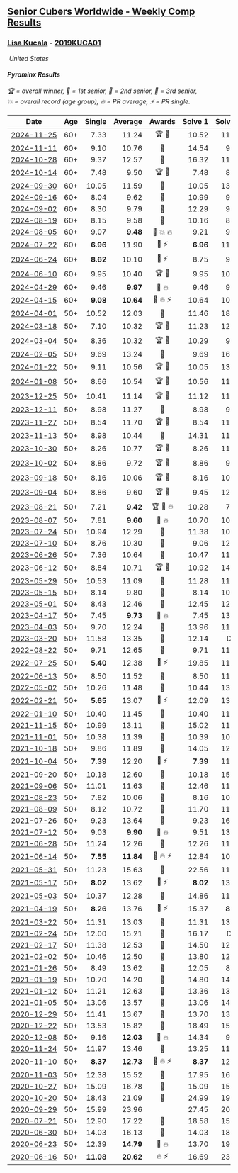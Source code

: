 <style>table {white-space: nowrap;}</style>
<link rel="stylesheet" type="text/css" href="/scw-comp/css/flags.css" />

## [Senior Cubers Worldwide - Weekly Comp Results](/scw-comp/results/)
### [Lisa Kucala](README.md) - [2019KUCA01](https://www.worldcubeassociation.org/persons/2019KUCA01?event=pyram)

<i class="flag flag-US" />&nbsp;United States

#### Pyraminx Results

<span style="white-space: nowrap;">🏆 = overall winner</span>, <span style="white-space: nowrap;">🥇 = 1st senior</span>, <span style="white-space: nowrap;">🥈 = 2nd senior</span>, <span style="white-space: nowrap;">🥉 = 3rd senior</span>, <span style="white-space: nowrap;">💥 = overall record (age group)</span>, <span style="white-space: nowrap;">🔥 = PR average</span>, <span style="white-space: nowrap;">⚡ = PR single</span>.

| Date | Age | Single | Average | Awards | Solve 1 | Solve 2 | Solve 3 | Solve 4 | Solve 5 | Video |
| :--: | :--: | --: | --: | :--: | --: | --: | --: | --: | --: | :-- |
| [2024-11-25](../../results/2024-11-25/pyram.md) | 60+ | 7.33 | 11.24 | 🏆 🥇 | 10.52 | 11.25 | 15.01 | 7.33 | 11.96 | [Desktop](https://www.facebook.com/events/1941789882998379/permalink/1951101602067207) / [Mobile](https://m.facebook.com/events/1941789882998379?view=permalink&id=1951101602067207) |
| [2024-11-11](../../results/2024-11-11/pyram.md) | 60+ | 9.10 | 10.76 | 🥈 | 14.54 | 9.10 | 10.04 | 10.74 | 11.50 | [Desktop](https://www.facebook.com/events/2181074155610032/permalink/2191239284593519) / [Mobile](https://m.facebook.com/events/2181074155610032?view=permalink&id=2191239284593519) |
| [2024-10-28](../../results/2024-10-28/pyram.md) | 60+ | 9.37 | 12.57 | 🥉 | 16.32 | 11.58 | 11.93 | 9.37 | 14.19 | [Desktop](https://www.facebook.com/events/929053079074962/permalink/938503484796588) / [Mobile](https://m.facebook.com/events/929053079074962?view=permalink&id=938503484796588) |
| [2024-10-14](../../results/2024-10-14/pyram.md) | 60+ | 7.48 | 9.50 | 🏆 🥇 | 7.48 | 8.39 | 10.55 | 11.57 | 9.57 | [Desktop](https://www.facebook.com/events/574257274950611/permalink/584519840591021) / [Mobile](https://m.facebook.com/events/574257274950611?view=permalink&id=584519840591021) |
| [2024-09-30](../../results/2024-09-30/pyram.md) | 60+ | 10.05 | 11.59 | 🥈 | 10.05 | 13.25 | 11.03 | 10.62 | 13.11 | [Desktop](https://www.facebook.com/events/1131341765207379/permalink/1142224027452486) / [Mobile](https://m.facebook.com/events/1131341765207379?view=permalink&id=1142224027452486) |
| [2024-09-16](../../results/2024-09-16/pyram.md) | 60+ | 8.04 | 9.62 | 🥈 | 10.99 | 9.49 | 8.38 | 11.44 | 8.04 | [Desktop](https://www.facebook.com/events/876328274072061/permalink/885094046528817) / [Mobile](https://m.facebook.com/events/876328274072061?view=permalink&id=885094046528817) |
| [2024-09-02](../../results/2024-09-02/pyram.md) | 60+ | 8.30 | 9.79 | 🥈 | 12.29 | 9.12 | 8.30 | 9.10 | 11.14 | [Desktop](https://www.facebook.com/events/520382934031785/permalink/527868076616604) / [Mobile](https://m.facebook.com/events/520382934031785?view=permalink&id=527868076616604) |
| [2024-08-19](../../results/2024-08-19/pyram.md) | 60+ | 8.15 | 9.58 | 🥈 | 10.16 | 8.15 | 8.63 | 9.95 | 10.26 | [Desktop](https://www.facebook.com/events/1061504472310928/permalink/1070070174787691) / [Mobile](https://m.facebook.com/events/1061504472310928?view=permalink&id=1070070174787691) |
| [2024-08-05](../../results/2024-08-05/pyram.md) | 60+ | 9.07 | **9.48** | 🥈 💥 🔥 | 9.21 | 9.69 | 10.75 | 9.07 | 9.53 | [Desktop](https://www.facebook.com/events/2580397835477735/permalink/2591506737700178) / [Mobile](https://m.facebook.com/events/2580397835477735?view=permalink&id=2591506737700178) |
| [2024-07-22](../../results/2024-07-22/pyram.md) | 60+ | **6.96** | 11.90 | 🥈 ⚡ | **6.96** | 11.70 | 11.60 | 20.34 | 12.41 | [Desktop](https://www.facebook.com/events/1450990238890383/permalink/1459401814715892) / [Mobile](https://m.facebook.com/events/1450990238890383?view=permalink&id=1459401814715892) |
| [2024-06-24](../../results/2024-06-24/pyram.md) | 60+ | **8.62** | 10.10 | 🥈 ⚡ | 8.75 | 9.23 | 12.78 | **8.62** | 12.31 | [Desktop](https://www.facebook.com/events/1211259256891949/permalink/1220103719340836) / [Mobile](https://m.facebook.com/events/1211259256891949?view=permalink&id=1220103719340836) |
| [2024-06-10](../../results/2024-06-10/pyram.md) | 60+ | 9.95 | 10.40 | 🏆 🥇 | 9.95 | 10.64 | 11.11 | 10.28 | 10.27 | [Desktop](https://www.facebook.com/events/814120963986407/permalink/822406769824493) / [Mobile](https://m.facebook.com/events/814120963986407?view=permalink&id=822406769824493) |
| [2024-04-29](../../results/2024-04-29/pyram.md) | 60+ | 9.46 | **9.97** | 🥈 🔥 | 9.46 | 9.60 | 10.28 | 10.04 | 10.63 | [Desktop](https://www.facebook.com/events/1658891934647799/permalink/1667550517115274) / [Mobile](https://m.facebook.com/events/1658891934647799?view=permalink&id=1667550517115274) |
| [2024-04-15](../../results/2024-04-15/pyram.md) | 60+ | **9.08** | **10.64** | 🥈 🔥 ⚡ | 10.64 | 10.40 | 11.21 | **9.08** | 10.88 | [Desktop](https://www.facebook.com/events/752364543677924/permalink/759081686339543) / [Mobile](https://m.facebook.com/events/752364543677924?view=permalink&id=759081686339543) |
| [2024-04-01](../../results/2024-04-01/pyram.md) | 50+ | 10.52 | 12.03 | 🥈 | 11.46 | 18.13 | 12.09 | 10.52 | 12.53 | [Desktop](https://www.facebook.com/events/405769728858313/permalink/414122091356410) / [Mobile](https://m.facebook.com/events/405769728858313?view=permalink&id=414122091356410) |
| [2024-03-18](../../results/2024-03-18/pyram.md) | 50+ | 7.10 | 10.32 | 🏆 🥇 | 11.23 | 12.89 | 7.10 | 8.98 | 10.76 | [Desktop](https://www.facebook.com/events/424084876660275/permalink/431956812539748) / [Mobile](https://m.facebook.com/events/424084876660275?view=permalink&id=431956812539748) |
| [2024-03-04](../../results/2024-03-04/pyram.md) | 50+ | 8.36 | 10.32 | 🏆 🥇 | 10.29 | 9.46 | 11.69 | 11.21 | 8.36 | [Desktop](https://www.facebook.com/events/424128753424901/permalink/430160582821718) / [Mobile](https://m.facebook.com/events/424128753424901?view=permalink&id=430160582821718) |
| [2024-02-05](../../results/2024-02-05/pyram.md) | 50+ | 9.69 | 13.24 | 🥈 | 9.69 | 16.31 | 13.62 | 15.60 | 10.49 | [Desktop](https://www.facebook.com/events/224940820608552/permalink/232502956519005) / [Mobile](https://m.facebook.com/events/224940820608552?view=permalink&id=232502956519005) |
| [2024-01-22](../../results/2024-01-22/pyram.md) | 50+ | 9.11 | 10.56 | 🏆 🥇 | 10.05 | 13.71 | 12.19 | 9.11 | 9.45 | [Desktop](https://www.facebook.com/events/919142036315696/permalink/927782268785006) / [Mobile](https://m.facebook.com/events/919142036315696?view=permalink&id=927782268785006) |
| [2024-01-08](../../results/2024-01-08/pyram.md) | 50+ | 8.66 | 10.54 | 🏆 🥇 | 10.56 | 11.09 | 9.96 | 8.66 | 20.49 | [Desktop](https://www.facebook.com/events/400079779140864/permalink/407071275108381) / [Mobile](https://m.facebook.com/events/400079779140864?view=permalink&id=407071275108381) |
| [2023-12-25](../../results/2023-12-25/pyram.md) | 50+ | 10.41 | 11.14 | 🏆 🥇 | 11.12 | 11.08 | 10.41 | 11.23 | 12.87 | [Desktop](https://www.facebook.com/events/737938394503175/permalink/745081377122210) / [Mobile](https://m.facebook.com/events/737938394503175?view=permalink&id=745081377122210) |
| [2023-12-11](../../results/2023-12-11/pyram.md) | 50+ | 8.98 | 11.27 | 🥈 | 8.98 | 9.90 | 13.24 | 12.29 | 11.61 | [Desktop](https://www.facebook.com/events/256225627472117/permalink/264406796654000) / [Mobile](https://m.facebook.com/events/256225627472117?view=permalink&id=264406796654000) |
| [2023-11-27](../../results/2023-11-27/pyram.md) | 50+ | 8.54 | 11.70 | 🏆 🥇 | 8.54 | 11.35 | 11.11 | 12.65 | DNF | [Desktop](https://www.facebook.com/events/872715707643227/permalink/880038140244317) / [Mobile](https://m.facebook.com/events/872715707643227?view=permalink&id=880038140244317) |
| [2023-11-13](../../results/2023-11-13/pyram.md) | 50+ | 8.98 | 10.44 | 🥈 | 14.31 | 11.25 | 10.87 | 9.21 | 8.98 | [Desktop](https://www.facebook.com/events/1003569957614479/permalink/1010664490238359) / [Mobile](https://m.facebook.com/events/1003569957614479?view=permalink&id=1010664490238359) |
| [2023-10-30](../../results/2023-10-30/pyram.md) | 50+ | 8.26 | 10.77 | 🏆 🥇 | 8.26 | 11.12 | 11.20 | 11.10 | 10.08 | [Desktop](https://www.facebook.com/events/690958203130039/permalink/697870212438838) / [Mobile](https://m.facebook.com/events/690958203130039?view=permalink&id=697870212438838) |
| [2023-10-02](../../results/2023-10-02/pyram.md) | 50+ | 8.86 | 9.72 | 🏆 🥇 | 8.86 | 9.93 | 10.05 | 9.19 | 11.27 | [Desktop](https://www.facebook.com/events/1174919303425786/permalink/1182631109321272) / [Mobile](https://m.facebook.com/events/1174919303425786?view=permalink&id=1182631109321272) |
| [2023-09-18](../../results/2023-09-18/pyram.md) | 50+ | 8.16 | 10.06 | 🏆 🥇 | 8.16 | 10.31 | 9.11 | 11.46 | 10.76 | [Desktop](https://www.facebook.com/events/1513433686174189/permalink/1519638145553743) / [Mobile](https://m.facebook.com/events/1513433686174189?view=permalink&id=1519638145553743) |
| [2023-09-04](../../results/2023-09-04/pyram.md) | 50+ | 8.86 | 9.60 | 🏆 🥇 | 9.45 | 12.89 | 9.58 | 9.78 | 8.86 | [Desktop](https://www.facebook.com/events/2641073766048109/permalink/2651119631710189) / [Mobile](https://m.facebook.com/events/2641073766048109?view=permalink&id=2651119631710189) |
| [2023-08-21](../../results/2023-08-21/pyram.md) | 50+ | 7.21 | **9.42** | 🏆 🥇 🔥 | 10.28 | 7.21 | 9.09 | 9.25 | 9.93 | [Desktop](https://www.facebook.com/events/1221531751824966/permalink/1227179551260186) / [Mobile](https://m.facebook.com/events/1221531751824966?view=permalink&id=1227179551260186) |
| [2023-08-07](../../results/2023-08-07/pyram.md) | 50+ | 7.81 | **9.60** | 🥈 🔥 | 10.70 | 10.08 | 9.15 | 7.81 | 9.58 | [Desktop](https://www.facebook.com/events/666756165039562/permalink/668451244870054) / [Mobile](https://m.facebook.com/events/666756165039562?view=permalink&id=668451244870054) |
| [2023-07-24](../../results/2023-07-24/pyram.md) | 50+ | 10.94 | 12.29 | 🥈 | 11.38 | 10.94 | 13.26 | 17.57 | 12.24 | [Desktop](https://www.facebook.com/events/806030584473421/permalink/812644090478737) / [Mobile](https://m.facebook.com/events/806030584473421?view=permalink&id=812644090478737) |
| [2023-07-10](../../results/2023-07-10/pyram.md) | 50+ | 8.76 | 10.30 | 🥉 | 9.06 | 12.13 | 10.45 | 11.38 | 8.76 | [Desktop](https://www.facebook.com/events/290406996735190/permalink/295868612855695) / [Mobile](https://m.facebook.com/events/290406996735190?view=permalink&id=295868612855695) |
| [2023-06-26](../../results/2023-06-26/pyram.md) | 50+ | 7.36 | 10.64 | 🥉 | 10.47 | 11.43 | 11.50 | 7.36 | 10.02 | [Desktop](https://www.facebook.com/events/310574547970581/permalink/317042977323738) / [Mobile](https://m.facebook.com/events/310574547970581?view=permalink&id=317042977323738) |
| [2023-06-12](../../results/2023-06-12/pyram.md) | 50+ | 8.84 | 10.71 | 🏆 🥇 | 10.92 | 14.61 | 10.20 | 8.84 | 11.01 | [Desktop](https://www.facebook.com/events/252304080823510/permalink/260323233354928) / [Mobile](https://m.facebook.com/events/252304080823510?view=permalink&id=260323233354928) |
| [2023-05-29](../../results/2023-05-29/pyram.md) | 50+ | 10.53 | 11.09 | 🥈 | 11.28 | 11.41 | 13.27 | 10.53 | 10.59 | [Desktop](https://www.facebook.com/events/3552780501633678/permalink/3561467984098263) / [Mobile](https://m.facebook.com/events/3552780501633678?view=permalink&id=3561467984098263) |
| [2023-05-15](../../results/2023-05-15/pyram.md) | 50+ | 8.14 | 9.80 | 🥈 | 8.14 | 10.19 | 9.54 | 9.66 | 10.98 | [Desktop](https://www.facebook.com/events/128088546941599/permalink/138635725886881) / [Mobile](https://m.facebook.com/events/128088546941599?view=permalink&id=138635725886881) |
| [2023-05-01](../../results/2023-05-01/pyram.md) | 50+ | 8.43 | 12.46 | 🥈 | 12.45 | 12.63 | 8.43 | 14.42 | 12.29 | [Desktop](https://www.facebook.com/events/1407988503335303/permalink/1416365202497633) / [Mobile](https://m.facebook.com/events/1407988503335303?view=permalink&id=1416365202497633) |
| [2023-04-17](../../results/2023-04-17/pyram.md) | 50+ | 7.45 | **9.73** | 🥈 🔥 | 7.45 | 13.60 | 9.32 | 7.95 | 11.93 | [Desktop](https://www.facebook.com/events/238970528738328/permalink/247193091249405) / [Mobile](https://m.facebook.com/events/238970528738328?view=permalink&id=247193091249405) |
| [2023-04-03](../../results/2023-04-03/pyram.md) | 50+ | 9.70 | 12.24 | 🥈 | 13.96 | 11.48 | 9.70 | 11.75 | 13.48 | [Desktop](https://www.facebook.com/events/610841793891609/permalink/617205226588599) / [Mobile](https://m.facebook.com/events/610841793891609?view=permalink&id=617205226588599) |
| [2023-03-20](../../results/2023-03-20/pyram.md) | 50+ | 11.58 | 13.35 | 🥉 | 12.14 | DNF | 11.58 | 14.93 | 12.99 | [Desktop](https://www.facebook.com/events/171663595723883/permalink/178227891734120) / [Mobile](https://m.facebook.com/events/171663595723883?view=permalink&id=178227891734120) |
| [2022-08-22](../../results/2022-08-22/pyram.md) | 50+ | 9.71 | 12.65 | 🥈 | 9.71 | 11.31 | 19.02 | 12.18 | 14.46 | [Desktop](https://www.facebook.com/events/476554570981315/permalink/485040476799391) / [Mobile](https://m.facebook.com/events/476554570981315?view=permalink&id=485040476799391) |
| [2022-07-25](../../results/2022-07-25/pyram.md) | 50+ | **5.40** | 12.38 | 🥉 ⚡ | 19.85 | 11.61 | 12.28 | **5.40** | 13.24 | [Desktop](https://www.facebook.com/events/587016656266234/permalink/594446995523200) / [Mobile](https://m.facebook.com/events/587016656266234?view=permalink&id=594446995523200) |
| [2022-06-13](../../results/2022-06-13/pyram.md) | 50+ | 8.50 | 11.52 | 🥈 | 8.50 | 11.65 | 11.60 | 11.31 | 12.46 | [Desktop](https://www.facebook.com/events/1002774037090769/permalink/1011390126229160) / [Mobile](https://m.facebook.com/events/1002774037090769?view=permalink&id=1011390126229160) |
| [2022-05-02](../../results/2022-05-02/pyram.md) | 50+ | 10.26 | 11.48 | 🥈 | 10.44 | 13.03 | 11.49 | 10.26 | 12.52 | [Desktop](https://www.facebook.com/events/3199116787026413/permalink/3209549339316491) / [Mobile](https://m.facebook.com/events/3199116787026413?view=permalink&id=3209549339316491) |
| [2022-02-21](../../results/2022-02-21/pyram.md) | 50+ | **5.65** | 13.07 | 🥉 ⚡ | 12.09 | 13.47 | **5.65** | 13.64 | 19.57 | [Desktop](https://www.facebook.com/events/283377510532834/permalink/290405429830042) / [Mobile](https://m.facebook.com/events/283377510532834?view=permalink&id=290405429830042) |
| [2022-01-10](../../results/2022-01-10/pyram.md) | 50+ | 10.40 | 11.45 | 🥈 | 10.40 | 11.82 | 11.37 | 11.15 | 12.57 | [Desktop](https://www.facebook.com/events/1071902263370982/permalink/1076309199596955) / [Mobile](https://m.facebook.com/events/1071902263370982?view=permalink&id=1076309199596955) |
| [2021-11-15](../../results/2021-11-15/pyram.md) | 50+ | 10.99 | 13.11 | 🥈 | 15.02 | 11.20 | 10.99 | 14.60 | 13.52 | [Desktop](https://www.facebook.com/events/914365772539993/permalink/917982765511627) / [Mobile](https://m.facebook.com/events/914365772539993?view=permalink&id=917982765511627) |
| [2021-11-01](../../results/2021-11-01/pyram.md) | 50+ | 10.38 | 11.39 | 🥈 | 10.39 | 10.38 | 13.96 | 12.06 | 11.71 | [Desktop](https://www.facebook.com/events/337902458133818/permalink/343459354244795) / [Mobile](https://m.facebook.com/events/337902458133818?view=permalink&id=343459354244795) |
| [2021-10-18](../../results/2021-10-18/pyram.md) | 50+ | 9.86 | 11.89 | 🥈 | 14.05 | 12.18 | 12.90 | 9.86 | 10.59 | [Desktop](https://www.facebook.com/events/625257752191369/permalink/630954531621691) / [Mobile](https://m.facebook.com/events/625257752191369?view=permalink&id=630954531621691) |
| [2021-10-04](../../results/2021-10-04/pyram.md) | 50+ | **7.39** | 12.20 | 🥇 ⚡ | **7.39** | 11.93 | 12.23 | 12.43 | 12.49 | [Desktop](https://www.facebook.com/events/1205858816603137/permalink/1212317169290635) / [Mobile](https://m.facebook.com/events/1205858816603137?view=permalink&id=1212317169290635) |
| [2021-09-20](../../results/2021-09-20/pyram.md) | 50+ | 10.18 | 12.60 | 🥉 | 10.18 | 15.68 | 11.64 | 13.57 | 12.60 | [Desktop](https://www.facebook.com/events/374286267681717/permalink/383060256804318) / [Mobile](https://m.facebook.com/events/374286267681717?view=permalink&id=383060256804318) |
| [2021-09-06](../../results/2021-09-06/pyram.md) | 50+ | 11.01 | 11.63 | 🥈 | 12.46 | 11.03 | 12.16 | 11.71 | 11.01 | [Desktop](https://www.facebook.com/events/369922348122346/permalink/377348980713016) / [Mobile](https://m.facebook.com/events/369922348122346?view=permalink&id=377348980713016) |
| [2021-08-23](../../results/2021-08-23/pyram.md) | 50+ | 7.82 | 10.06 | 🥇 | 8.16 | 10.17 | 13.07 | 11.86 | 7.82 | [Desktop](https://www.facebook.com/events/540950593849891/permalink/548076276470656) / [Mobile](https://m.facebook.com/events/540950593849891?view=permalink&id=548076276470656) |
| [2021-08-09](../../results/2021-08-09/pyram.md) | 50+ | 8.12 | 10.72 | 🥇 | 11.70 | 11.54 | 9.38 | 8.12 | 11.24 | [Desktop](https://www.facebook.com/events/342027504219422/permalink/346690030419836) / [Mobile](https://m.facebook.com/events/342027504219422?view=permalink&id=346690030419836) |
| [2021-07-26](../../results/2021-07-26/pyram.md) | 50+ | 9.23 | 13.64 | 🥉 | 9.23 | 16.14 | 14.98 | 13.20 | 12.73 | [Desktop](https://www.facebook.com/events/5895704557137692/permalink/5960350984006382) / [Mobile](https://m.facebook.com/events/5895704557137692?view=permalink&id=5960350984006382) |
| [2021-07-12](../../results/2021-07-12/pyram.md) | 50+ | 9.03 | **9.90** | 🥇 🔥 | 9.51 | 13.06 | 9.17 | 11.02 | 9.03 | [Desktop](https://www.facebook.com/events/853178815336395/permalink/860035184650758) / [Mobile](https://m.facebook.com/events/853178815336395?view=permalink&id=860035184650758) |
| [2021-06-28](../../results/2021-06-28/pyram.md) | 50+ | 11.24 | 12.26 | 🥇 | 12.26 | 11.24 | 11.31 | 13.21 | 13.81 | [Desktop](https://www.facebook.com/events/2032757193542617/permalink/2040542692764067) / [Mobile](https://m.facebook.com/events/2032757193542617?view=permalink&id=2040542692764067) |
| [2021-06-14](../../results/2021-06-14/pyram.md) | 50+ | **7.55** | **11.84** | 🥇 🔥 ⚡ | 12.84 | 10.56 | 12.13 | 16.91 | **7.55** | [Desktop](https://www.facebook.com/events/154757253369245/permalink/160967319414905) / [Mobile](https://m.facebook.com/events/154757253369245?view=permalink&id=160967319414905) |
| [2021-05-31](../../results/2021-05-31/pyram.md) | 50+ | 11.23 | 15.63 | 🥉 | 22.56 | 11.82 | 11.23 | 14.51 | 20.56 | [Desktop](https://www.facebook.com/events/4232725036784843/permalink/4264539530270060) / [Mobile](https://m.facebook.com/events/4232725036784843?view=permalink&id=4264539530270060) |
| [2021-05-17](../../results/2021-05-17/pyram.md) | 50+ | **8.02** | 13.62 | 🥉 ⚡ | **8.02** | 13.88 | 14.78 | 12.86 | 14.11 | [Desktop](https://www.facebook.com/events/200054195285035/permalink/208521064438348) / [Mobile](https://m.facebook.com/events/200054195285035?view=permalink&id=208521064438348) |
| [2021-05-03](../../results/2021-05-03/pyram.md) | 50+ | 10.37 | 12.28 | 🥉 | 14.86 | 11.06 | 13.26 | 12.52 | 10.37 | [Desktop](https://www.facebook.com/events/1091923434665777/permalink/1096936637497790) / [Mobile](https://m.facebook.com/events/1091923434665777?view=permalink&id=1096936637497790) |
| [2021-04-19](../../results/2021-04-19/pyram.md) | 50+ | **8.26** | 13.76 | 🥈 ⚡ | 15.37 | **8.26** | 10.27 | 15.64 | 20.46 | [Desktop](https://www.facebook.com/events/455121419077355/permalink/462902828299214) / [Mobile](https://m.facebook.com/events/455121419077355?view=permalink&id=462902828299214) |
| [2021-03-22](../../results/2021-03-22/pyram.md) | 50+ | 11.31 | 13.03 | 🥉 | 11.31 | 13.73 | 12.00 | 14.59 | 13.36 | [Desktop](https://www.facebook.com/events/893368394782856/permalink/897027897750239) / [Mobile](https://m.facebook.com/events/893368394782856?view=permalink&id=897027897750239) |
| [2021-02-24](../../results/2021-02-24/pyram.md) | 50+ | 12.00 | 15.21 | 🥉 | 16.17 | DNF | 14.57 | 12.00 | 14.90 | [Desktop](https://www.facebook.com/events/699856724029067/permalink/706260696722003) / [Mobile](https://m.facebook.com/events/699856724029067?view=permalink&id=706260696722003) |
| [2021-02-17](../../results/2021-02-17/pyram.md) | 50+ | 11.38 | 12.53 | 🥈 | 14.50 | 12.36 | 11.38 | 12.71 | 12.51 | [Desktop](https://www.facebook.com/events/1168738433581570/permalink/1170886026700144) / [Mobile](https://m.facebook.com/events/1168738433581570?view=permalink&id=1170886026700144) |
| [2021-02-02](../../results/2021-02-02/pyram.md) | 50+ | 10.46 | 12.50 | 🥈 | 13.80 | 12.38 | 10.46 | 11.31 | 25.00 | [Desktop](https://www.facebook.com/events/706077650319450/permalink/709788373281711) / [Mobile](https://m.facebook.com/events/706077650319450?view=permalink&id=709788373281711) |
| [2021-01-26](../../results/2021-01-26/pyram.md) | 50+ | 8.49 | 13.62 | 🥉 | 12.05 | 8.49 | 16.74 | 15.02 | 13.78 | [Desktop](https://www.facebook.com/events/1092517657841225/permalink/1096987997394191) / [Mobile](https://m.facebook.com/events/1092517657841225?view=permalink&id=1096987997394191) |
| [2021-01-19](../../results/2021-01-19/pyram.md) | 50+ | 10.70 | 14.20 | 🥉 | 14.80 | 14.72 | 13.07 | 10.70 | 18.00 | [Desktop](https://www.facebook.com/events/4019154624783622/permalink/4033064543392630) / [Mobile](https://m.facebook.com/events/4019154624783622?view=permalink&id=4033064543392630) |
| [2021-01-12](../../results/2021-01-12/pyram.md) | 50+ | 11.21 | 12.63 | 🥉 | 13.36 | 13.88 | 11.21 | 12.30 | 12.23 | [Desktop](https://www.facebook.com/events/430051568136756/permalink/437663414042238) / [Mobile](https://m.facebook.com/events/430051568136756?view=permalink&id=437663414042238) |
| [2021-01-05](../../results/2021-01-05/pyram.md) | 50+ | 13.06 | 13.57 | 🥉 | 13.06 | 14.49 | 14.20 | 13.30 | 13.20 | [Desktop](https://www.facebook.com/events/430051568136756/permalink/434252777716635) / [Mobile](https://m.facebook.com/events/430051568136756?view=permalink&id=434252777716635) |
| [2020-12-29](../../results/2020-12-29/pyram.md) | 50+ | 11.41 | 13.67 | 🥉 | 13.70 | 13.18 | 11.41 | 15.22 | 14.12 | [Desktop](https://www.facebook.com/events/386974942389757/permalink/390514062035845) / [Mobile](https://m.facebook.com/events/386974942389757?view=permalink&id=390514062035845) |
| [2020-12-22](../../results/2020-12-22/pyram.md) | 50+ | 13.53 | 15.82 | 🥉 | 18.49 | 15.28 | 17.23 | 14.96 | 13.53 | [Desktop](https://www.facebook.com/events/415132489930417/permalink/419968569446809) / [Mobile](https://m.facebook.com/events/415132489930417?view=permalink&id=419968569446809) |
| [2020-12-08](../../results/2020-12-08/pyram.md) | 50+ | 9.16 | **12.03** | 🥉 🔥 | 14.34 | 9.16 | 12.14 | 12.00 | 11.94 | [Desktop](https://www.facebook.com/events/728219131442079/permalink/731578434439482) / [Mobile](https://m.facebook.com/events/728219131442079?view=permalink&id=731578434439482) |
| [2020-11-24](../../results/2020-11-24/pyram.md) | 50+ | 11.97 | 13.46 | 🥉 | 13.25 | 11.97 | 13.51 | 13.62 | 17.58 | [Desktop](https://www.facebook.com/events/422848532078775/permalink/426213585075603) / [Mobile](https://m.facebook.com/events/422848532078775?view=permalink&id=426213585075603) |
| [2020-11-10](../../results/2020-11-10/pyram.md) | 50+ | **8.37** | **12.73** | 🥉 🔥 ⚡ | **8.37** | 12.33 | 11.56 | 20.39 | 14.29 | [Desktop](https://www.facebook.com/events/758374458225984/permalink/763052824424814) / [Mobile](https://m.facebook.com/events/758374458225984?view=permalink&id=763052824424814) |
| [2020-11-03](../../results/2020-11-03/pyram.md) | 50+ | 12.38 | 15.52 | 🥉 | 17.95 | 16.71 | 14.88 | 14.97 | 12.38 | [Desktop](https://www.facebook.com/events/406412140373592/permalink/411118319902974) / [Mobile](https://m.facebook.com/events/406412140373592?view=permalink&id=411118319902974) |
| [2020-10-27](../../results/2020-10-27/pyram.md) | 50+ | 15.09 | 16.78 | 🥉 | 15.09 | 15.39 | 19.42 | 22.06 | 15.54 | [Desktop](https://www.facebook.com/events/3728096903891317/permalink/3748242581876749) / [Mobile](https://m.facebook.com/events/3728096903891317?view=permalink&id=3748242581876749) |
| [2020-10-20](../../results/2020-10-20/pyram.md) | 50+ | 18.43 | 21.09 | 🥉 | 24.99 | 19.03 | 1:01.28 | 18.43 | 19.26 | [Desktop](https://www.facebook.com/events/3475733505840328/permalink/3489939424419736) / [Mobile](https://m.facebook.com/events/3475733505840328?view=permalink&id=3489939424419736) |
| [2020-09-29](../../results/2020-09-29/pyram.md) | 50+ | 15.99 | 23.96 |  | 27.45 | 20.55 | 15.99 | 23.87 | 30.20 | [Desktop](https://www.facebook.com/events/318437286122261/permalink/323591918940131) / [Mobile](https://m.facebook.com/events/318437286122261?view=permalink&id=323591918940131) |
| [2020-07-21](../../results/2020-07-21/pyram.md) | 50+ | 12.90 | 17.22 | 🥉 | 18.58 | 15.61 | 12.90 | 38.09 | 17.46 | [Desktop](https://www.facebook.com/events/560843031255896/permalink/563902300949969) / [Mobile](https://m.facebook.com/events/560843031255896?view=permalink&id=563902300949969) |
| [2020-06-30](../../results/2020-06-30/pyram.md) | 50+ | 14.03 | 16.13 | 🥉 | 14.03 | 18.00 | 21.37 | 15.84 | 14.54 | [Desktop](https://www.facebook.com/events/1716512181834525/permalink/1723076134511463) / [Mobile](https://m.facebook.com/events/1716512181834525?view=permalink&id=1723076134511463) |
| [2020-06-23](../../results/2020-06-23/pyram.md) | 50+ | 12.39 | **14.79** | 🥉 🔥 | 13.70 | 19.42 | 17.20 | 12.39 | 13.48 | [Desktop](https://www.facebook.com/events/1618516681636159/permalink/1624302671057560) / [Mobile](https://m.facebook.com/events/1618516681636159?view=permalink&id=1624302671057560) |
| [2020-06-16](../../results/2020-06-16/pyram.md) | 50+ | **11.08** | **20.62** | 🔥 ⚡ | 16.69 | 23.21 | 21.95 | **11.08** | 1:11.83 | [Desktop](https://www.facebook.com/events/296087658445428/permalink/300269538027240) / [Mobile](https://m.facebook.com/events/296087658445428?view=permalink&id=300269538027240) |


<!-- Global site tag (gtag.js) - Google Analytics -->
<script async src="https://www.googletagmanager.com/gtag/js?id=UA-86348435-3"></script>
<script>window.dataLayer = window.dataLayer || []; function gtag() {dataLayer.push(arguments);} gtag('js', new Date()); gtag('config', 'UA-86348435-3');</script>
